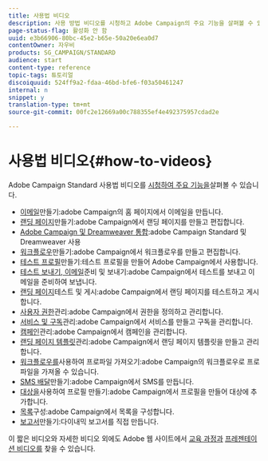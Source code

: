 ```yaml
---
title: 사용법 비디오
description: 사용 방법 비디오를 시청하고 Adobe Campaign의 주요 기능을 살펴볼 수 있습니다.
page-status-flag: 활성화 안 함
uuid: e3b66906-80bc-45e2-b65e-50a20e6ea0d7
contentOwner: 자우비
products: SG_CAMPAIGN/STANDARD
audience: start
content-type: reference
topic-tags: 튜토리얼
discoiquuid: 524ff9a2-fdaa-46bd-bfe6-f03a50461247
internal: n
snippet: y
translation-type: tm+mt
source-git-commit: 00fc2e12669a00c788355ef4e492375957cdad2e

---
```



# 사용법 비디오{#how-to-videos}

Adobe Campaign Standard 사용법 비디오를 [시청하여 주요 기능을](https://helpx.adobe.com/campaign/kt/acs/index/acs-videos.html)살펴볼 수 있습니다.

* [이메일](https://helpx.adobe.com/campaign/kt/acs/using/acs-create-email-from-homepage-feature-video-use.html)만들기:adobe Campaign의 홈 페이지에서 이메일을 만듭니다.
* [랜딩 페이지](https://helpx.adobe.com/campaign/kt/acs/using/acs-create-edit-landing-page-feature-video-use.html)만들기:adobe Campaign에서 랜딩 페이지를 만들고 편집합니다.
* [Adobe Campaign 및 Dreamweaver 통합](https://docs.campaign.adobe.com/doc/standard/en/Videos/ACS_Dreamweaver.mp4):adobe Campaign Standard 및 Dreamweaver 사용
* [워크플로우](https://helpx.adobe.com/campaign/kt/acs/using/acs-create-workflow-feature-video-use.html)만들기:adobe Campaign에서 워크플로우를 만들고 편집합니다.
* [테스트 프로필](https://helpx.adobe.com/campaign/kt/acs/using/acs-test-profiles-feature-video-use.html)만들기:테스트 프로필을 만들어 Adobe Campaign에서 사용합니다.
* [테스트 보내기, 이메일](https://helpx.adobe.com/campaign/kt/acs/using/acs-sending-test-preparing-sending-email-feature-video-use.html)준비 및 보내기:adobe Campaign에서 테스트를 보내고 이메일을 준비하여 보냅니다.
* [랜딩 페이지](https://helpx.adobe.com/campaign/kt/acs/using/acs-create-edit-landing-page-feature-video-use.html)테스트 및 게시:adobe Campaign에서 랜딩 페이지를 테스트하고 게시합니다.
* [사용자 권한](https://helpx.adobe.com/campaign/kt/acs/using/acs-user-access-rights-feature-video-use.html)관리:adobe Campaign에서 권한을 정의하고 관리합니다.
* [서비스 및 구독](https://helpx.adobe.com/campaign/kt/acs/using/acs-services-and-subscriptions-feature-video-use.html)관리:adobe Campaign에서 서비스를 만들고 구독을 관리합니다.
* [캠페인](https://helpx.adobe.com/campaign/kt/acs/using/acs-managing-campaigns-feature-video-use.html)관리:adobe Campaign에서 캠페인을 관리합니다.
* [랜딩 페이지 템플릿](https://docs.campaign.adobe.com/doc/standard/en/Videos/LP_template_configuration.mp4)관리:adobe Campaign에서 랜딩 페이지 템플릿을 만들고 관리합니다.
* [워크플로우를](https://docs.campaign.adobe.com/doc/standard/en/Videos/importing_profiles.mp4)사용하여 프로파일 가져오기:adobe Campaign의 워크플로우로 프로파일을 가져올 수 있습니다.
* [SMS 배달](https://docs.campaign.adobe.com/doc/standard/en/Videos/creating_sms.mp4)만들기:adobe Campaign에서 SMS를 만듭니다.
* [대상을](https://docs.campaign.adobe.com/doc/standard/en/Videos/creating_profile_using_audience.mp4)사용하여 프로필 만들기:adobe Campaign에서 프로필을 만들어 대상에 추가합니다.
* [목록](https://docs.campaign.adobe.com/doc/standard/en/Videos/configuring_list_ACS.mp4)구성:adobe Campaign에서 목록을 구성합니다.
* [보고서](https://helpx.adobe.com/campaign/kt/acs/using/acs-creating-a-dynamic-report-feature-video-use.html)만들기:다이내믹 보고서를 직접 만듭니다.

이 짧은 비디오와 자세한 비디오 외에도 Adobe 웹 사이트에서 [교육 과정과](https://training.adobe.com/training/courses.html) [프레젠테이션 비디오를](http://www.adobe.com/training/video.html) 찾을 수 있습니다.
